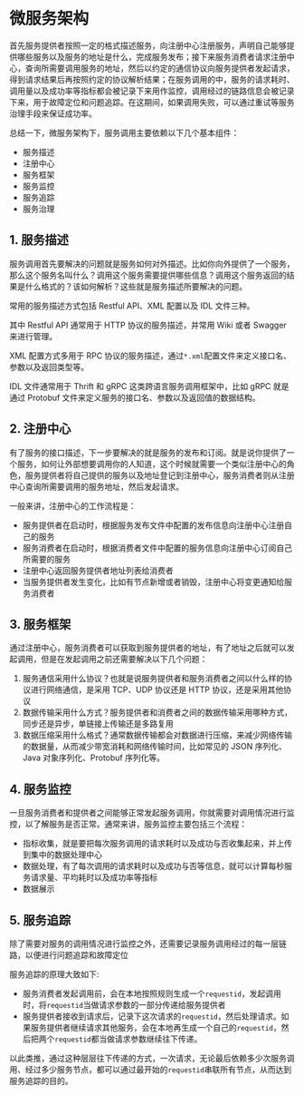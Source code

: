 # 微服务架构

首先服务提供者按照一定的格式描述服务，向注册中心注册服务，声明自己能够提供哪些服务以及服务的地址是什么，完成服务发布；接下来服务消费者请求注册中心，查询所需要调用服务的地址，然后以约定的通信协议向服务提供者发起请求，得到请求结果后再按照约定的协议解析结果；在服务调用的中，服务的请求耗时、调用量以及成功率等指标都会被记录下来用作监控，调用经过的链路信息会被记录下来，用于故障定位和问题追踪。在这期间，如果调用失败，可以通过重试等服务治理手段来保证成功率。

总结一下，微服务架构下，服务调用主要依赖以下几个基本组件：
- 服务描述
- 注册中心
- 服务框架
- 服务监控
- 服务追踪
- 服务治理

## 1. 服务描述

服务调用首先要解决的问题就是服务如何对外描述。比如你向外提供了一个服务，那么这个服务名叫什么？调用这个服务需要提供哪些信息？调用这个服务返回的结果是什么格式的？该如何解析？这些就是服务描述所要解决的问题。

常用的服务描述方式包括 Restful API、XML 配置以及 IDL 文件三种。

其中 Restful API 通常用于 HTTP 协议的服务描述，并常用 Wiki 或者 Swagger 来进行管理。

XML 配置方式多用于 RPC 协议的服务描述，通过`*.xml`配置文件来定义接口名、参数以及返回类型等。

IDL 文件通常用于 Thrift 和 gRPC 这类跨语言服务调用框架中，比如 gRPC 就是通过 Protobuf 文件来定义服务的接口名、参数以及返回值的数据结构。

## 2. 注册中心

有了服务的接口描述，下一步要解决的就是服务的发布和订阅。就是说你提供了一个服务，如何让外部想要调用你的人知道，这个时候就需要一个类似注册中心的角色，服务提供者将自己提供的服务以及地址登记到注册中心，服务消费者则从注册中心查询所需要调用的服务地址，然后发起请求。

一般来讲，注册中心的工作流程是：

- 服务提供者在启动时，根据服务发布文件中配置的发布信息向注册中心注册自己的服务
- 服务消费者在启动时，根据消费者文件中配置的服务信息向注册中心订阅自己所需要的服务
- 注册中心返回服务提供者地址列表给消费者
- 当服务提供者发生变化，比如有节点新增或者销毁，注册中心将变更通知给服务消费者

## 3. 服务框架

通过注册中心，服务消费者可以获取到服务提供者的地址，有了地址之后就可以发起调用，但是在发起调用之前还需要解决以下几个问题：

1. 服务通信采用什么协议？也就是说服务提供者和服务消费者之间以什么样的协议进行网络通信，是采用 TCP、UDP 协议还是 HTTP 协议，还是采用其他协议
2. 数据传输采用什么方式？服务提供者和消费者之间的数据传输采用哪种方式，同步还是异步，单链接上传输还是多路复用
3. 数据压缩采用什么格式？通常数据传输都会对数据进行压缩，来减少网络传输的数据量，从而减少带宽消耗和网络传输时间，比如常见的 JSON 序列化、Java 对象序列化、Protobuf 序列化等。

## 4. 服务监控

一旦服务消费者和提供者之间能够正常发起服务调用，你就需要对调用情况进行监控，以了解服务是否正常。通常来讲，服务监控主要包括三个流程：
- 指标收集，就是要把每次服务调用的请求耗时以及成功与否收集起来，并上传到集中的数据处理中心
- 数据处理，有了每次调用的请求耗时以及成功与否等信息，就可以计算每秒服务请求量、平均耗时以及成功率等指标
- 数据展示

## 5. 服务追踪

除了需要对服务的调用情况进行监控之外，还需要记录服务调用经过的每一层链路，以便进行问题追踪和故障定位

服务追踪的原理大致如下:

- 服务消费者发起调用前，会在本地按照规则生成一个`requestid`，发起调用时，将`requestid`当做请求参数的一部分传递给服务提供者
- 服务提供者接收到请求后，记录下这次请求的`requestid`，然后处理请求。如果服务提供者继续请求其他服务，会在本地再生成一个自己的`requestid`，然后把两个`requestid`都当做请求参数继续往下传递。

以此类推，通过这种层层往下传递的方式，一次请求，无论最后依赖多少次服务调用、经过多少服务节点，都可以通过最开始的`requestid`串联所有节点，从而达到服务追踪的目的。